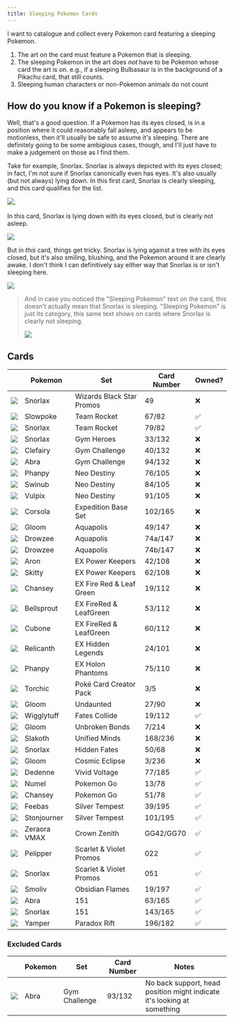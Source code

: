 ```yaml
---
title: Sleeping Pokemon Cards 
---
```


I want to catalogue and collect every Pokemon card featuring a sleeping Pokemon.

1. The art on the card must feature a Pokemon that is sleeping.
2. The sleeping Pokemon in the art does _not_ have to be Pokemon whose card the art is on. e.g., if a sleeping Bulbasaur is in the background of a Pikachu card, that still counts.
3. Sleeping human characters or non-Pokemon animals do not count


## How do you know if a Pokemon is sleeping?

Well, that's a good question. If a Pokemon has its eyes closed, is in a position where it could reasonably fall asleep, and appears to be motionless, then it'll usually be safe to assume it's sleeping. There are definitely going to be some ambigious cases, though, and I'll just have to make a judgement on those as I find them. 

Take for example, Snorlax. Snorlax is always depicted with its eyes closed; in fact, I'm not sure if Snorlax canonically even has eyes. It's also usually (but not always) lying down. In this first card, Snorlax is clearly sleeping, and this card qualifies for the list.

![](https://static.tcgcollector.com/content/images/0f/d3/44/0fd344d12927470f1024fb1fcb173487d2f1ba5c5ef3d68b2fa82557f0254ef6.jpg).

In this card, Snorlax is lying down with its eyes closed, but is clearly not asleep.

![](https://static.tcgcollector.com/content/images/b9/5b/d0/b95bd0d9945999f3d3038ac22f77d3dcdff29b2c1b5873a38bdee184446e5784.jpg)

But in _this_ card, things get tricky. Snorlax is lying against a tree with its eyes closed, but it's also smiling, blushing, and the Pokemon around it are clearly awake. I don't think I can definitively say either way that Snorlax is or isn't sleeping here.

 ![](https://static.tcgcollector.com/content/images/4c/cb/4e/4ccb4e53509b32434cc467ab4c68317a4c9c6dafd80f0162a142b0fb195f2bab.jpg)

> And in case you noticed the "Sleeping Pokemon" text on the card, this doesn't actually mean that Snorlax is sleeping. "Sleeping Pokemon" is just its category, this same text shows on cards where Snorlax is clearly not sleeping.
>
> ![](https://static.tcgcollector.com/content/images/80/e9/d1/80e9d1a8d07b596b7750b8e338ba3f1a92d737fdac3701204bbe40e78f6042ca.jpg)


## Cards

|                                                                                                                                    | Pokemon              | Set                        | Card Number | Owned? |
|------------                                                                                                                        |----------------      |------                      |-------------|------  |
| ![](https://static.tcgcollector.com/content/images/a6/23/27/a62327280d999b9ece345c01578805857f2eeae4aabf00ad16eee4f68b5f5920.jpg)  | Snorlax              | Wizards Black Star Promos | 49      | ❌    |
| ![](https://static.tcgcollector.com/content/images/45/91/9c/45919ce6892c186f7def5bf14c08406d15611bede400dff89850a52ad7b4bdb3.jpg)  | Slowpoke              | Team Rocket | 67/82      | ✅    |
| ![](https://static.tcgcollector.com/content/images/05/a4/15/05a4157940eb909c0a660a707bc901959f042cef6b38804f84c98f0e57f3a156.jpg)  | Snorlax              | Team Rocket | 79/82      | ✅    |
| ![](https://static.tcgcollector.com/content/images/4d/cf/61/4dcf614a9078d7ebaabdc62e3b97c90441639eea7f57082cdfc9600845fd8a59.jpg)  | Snorlax              | Gym Heroes | 33/132      | ❌    |
| ![](https://static.tcgcollector.com/content/images/bd/f2/51/bdf2513a4e64b4e70843c890b394e4750bfa247ce932592c473420701e1f491e.jpg)  | Clefairy              | Gym Challenge | 40/132      | ❌    |
| ![](https://static.tcgcollector.com/content/images/63/67/f9/6367f92e268a217b23e2763b40e4e1dce65facc48d41ee672f1b005aba15e21d.jpg)  | Abra              | Gym Challenge | 94/132      | ❌    |
| ![](https://static.tcgcollector.com/content/images/f9/4e/32/f94e328bdbea3a04f89d7f84812926fdb8da5fc85c08f271454388746bfffdcb.jpg)  | Phanpy              | Neo Destiny | 76/105      | ❌    |
| ![](https://static.tcgcollector.com/content/images/a2/36/38/a2363854fd1fb56be22764c450df2e9ddeabc8345d165f39d7f089fe13c1fd2b.jpg)  | Swinub              | Neo Destiny | 84/105      | ❌    |
| ![](https://static.tcgcollector.com/content/images/3c/d4/d7/3cd4d7ff3678b9064c517e6e617f55adbc2b85f46aa3193a6aa6e142f0360d8d.jpg)  | Vulpix              | Neo Destiny | 91/105      | ❌    |
| ![](https://static.tcgcollector.com/content/images/17/f6/c4/17f6c4c61eaf0763b351016d1759b485ea69b101203c808837f25b19eb2c0694.jpg)  | Corsola              | Expedition Base Set | 102/165      | ❌    |
| ![](https://static.tcgcollector.com/content/images/ac/e2/d1/ace2d1246013f4bf2d67b92f6fc518f82a52ee5b1950d836442181cf2de50b13.jpg)  | Gloom              | Aquapolis | 49/147      | ❌    |
| ![](https://static.tcgcollector.com/content/images/3f/0d/3e/3f0d3e001186ee9202ea722680ca50dc60f4ead1d3acf7e068aa9310f93ce5e3.jpg)  | Drowzee              | Aquapolis | 74a/147      | ❌    |
| ![](https://static.tcgcollector.com/content/images/9c/c8/40/9cc840f73651354ea4deeb0f4a751c868dc49c09bc70584479f0d367cbbeaa10.jpg)  | Drowzee              | Aquapolis | 74b/147      | ❌    |
| ![](https://static.tcgcollector.com/content/images/ca/e3/7b/cae37b4d53e8e34e2143676b24b3a8e7076935293d1a52dc8f1ee24dab871452.jpg)  | Aron              | EX Power Keepers | 42/108      | ❌    |
| ![](https://static.tcgcollector.com/content/images/f6/57/2a/f6572a01bdf39b33c35726b6c34fc6a4e06d2dd9fe14fabaaddf1e3ff9ec8559.jpg)  | Skitty             | EX Power Keepers | 62/108      | ❌    |
| ![](https://static.tcgcollector.com/content/images/c1/cc/56/c1cc560beb35b81126bf88a0512e6c285d77d464be78b9a335622e32f34eece4.jpg)  | Chansey              | EX Fire Red & Leaf Green | 19/112      | ❌    |
| ![](https://static.tcgcollector.com/content/images/52/94/37/5294379d441ddbe746fa246946a3083466d63402a2c238d1431bcaef03357659.jpg) | Bellsprout | EX FireRed & LeafGreen | 53/112 | ❌ |
| ![](https://static.tcgcollector.com/content/images/7e/f1/40/7ef1404470b92adfd97acfcc921306c9d7dab76fc3ec77f670a3839b09c28e5a.jpg) | Cubone | EX FireRed & LeafGreen | 60/112 | ❌ |
| ![](https://static.tcgcollector.com/content/images/cb/cb/62/cbcb625606fc8e66370edf6cca830218db21a738f7e2b8ad85198c3195daed8d.jpg) | Relicanth | EX Hidden Legends | 24/101 | ❌ |
| ![](https://static.tcgcollector.com/content/images/0f/11/08/0f1108622804bba3beee21a9bb67671b49876e7da141e5efa853439462039028.jpg) | Phanpy | EX Holon Phantoms | 75/110 | ❌ |
| ![](https://static.tcgcollector.com/content/images/91/dd/e2/91dde208ded7ee0d2d0624b45f34cab47af518607daf2f34e87d05f8737c6695.jpg) | Torchic | Poké Card Creator Pack | 3/5 | ❌ |
| ![](https://static.tcgcollector.com/content/images/c1/cc/56/c1cc560beb35b81126bf88a0512e6c285d77d464be78b9a335622e32f34eece4.jpg)  | Gloom              | Undaunted | 27/90      | ❌    |
| ![](https://static.tcgcollector.com/content/images/2e/1a/6b/2e1a6bfaf0e02ab79209d7fd99230814d9f41f74b1d3c35fa0aef8f02be3ef9f.jpg)  | Wigglytuff           | Fates Collide            | 19/112      | ✅    |
| ![](https://static.tcgcollector.com/content/images/6e/f0/1c/6ef01cdb4e87c634ec7c353582c4d83916365370611558e304cb9060e9ad845f.jpg)  | Gloom             | Unbroken Bonds            | 7/214       | ❌    |
| ![](https://static.tcgcollector.com/content/images/7e/02/8d/7e028d9751d6fcd9d4ac89922149e01a0d2dd72c770a8c45e3b6d219ccf0f029.jpg)  | Slakoth             | Unified Minds             | 168/236       | ❌    |
| ![](https://static.tcgcollector.com/content/images/0f/d3/44/0fd344d12927470f1024fb1fcb173487d2f1ba5c5ef3d68b2fa82557f0254ef6.jpg)  | Snorlax              | Hidden Fates             | 50/68        | ❌    |
| ![](https://static.tcgcollector.com/content/images/5a/29/b2/5a29b2d1774fd27e150805f3bceae2550b46306e7f36d6d2ad606267fab4ccae.jpg)  | Gloom           | Cosmic Eclipse            | 3/236        | ❌    |
| ![](https://static.tcgcollector.com/content/images/cf/90/5c/cf905c93c6b810d470e73c4960c5648e19618ae7559350d59a8bf723cab9e0cf.jpg)  | Dedenne                | Vivid Voltage               | 77/185       | ✅     |
| ![](https://static.tcgcollector.com/content/images/d8/e5/5b/d8e55b44dfdda226972ff2f355c6bdb4b93e3637040340ef24b8e578efac2c8d.jpg)  | Numel                | Pokemon Go                 | 13/78       | ✅     |
| ![](https://static.tcgcollector.com/content/images/c2/a3/d5/c2a3d50f155049585976f8a2593e0ea2443673bfe7a176a6e7a12615dd653e07.jpg)  | Chansey              | Pokemon Go               | 51/78       | ✅    |
| ![](https://static.tcgcollector.com/content/images/c6/f2/1f/c6f21f738d3afb0e1d43b305b410aba95b061ae69219fa647e8eeceeef027049.jpg)  | Feebas            | Silver Tempest         | 39/195       | ✅    |
| ![](https://static.tcgcollector.com/content/images/a7/3d/14/a73d149715c8554dc4848896e62e9a8427cc2bdd40bd61f4009a510138102f80.jpg)  | Stonjourner            | Silver Tempest         | 101/195       | ✅    |
| ![](https://static.tcgcollector.com/content/images/2e/37/e3/2e37e32ffa4bc272558d93f231212fef1211bc7ea7c897d97219fa34f4a60cd2.jpg) | Zeraora VMAX | Crown Zenith | GG42/GG70 | ✅  |
| ![](https://static.tcgcollector.com/content/images/77/be/19/77be19941c79eed7feb12f294fe0751bfb91c1ece850e252553087008621b00a.jpg)  | Pelipper            | Scarlet & Violet Promos        | 022  | ✅    |
| ![](https://static.tcgcollector.com/content/images/de/0c/3e/de0c3e1149372e8d311c324bed129efdfd92495d4f689d531eb988d0aca3b0dc.jpg)  | Snorlax            | Scarlet & Violet Promos        | 051  | ✅    |
| ![](https://static.tcgcollector.com/content/images/14/74/86/14748688e3921968a8c1c31d655d9da630bd834a73ad9f351791a29bbc0da706.jpg)  | Smoliv            | Obsidian Flames       | 19/197  | ✅    |
| ![](https://static.tcgcollector.com/content/images/5a/94/43/5a9443fe94442b8ada746992e4fc599415b509d088fa2efa700f27cfcc1d2a69.jpg)  | Abra            | 151        | 63/165  | ✅    |
| ![](https://static.tcgcollector.com/content/images/9f/4c/ee/9f4ceec1b78e903a860891fc678081b78baf5431b6bd2e1d399cf8bd2398ee3e.jpg)  | Snorlax            | 151        | 143/165  | ✅    |
| ![](https://static.tcgcollector.com/content/content/images/09/f6/4b/09f64ba0d2e27d016c0a194d2cc61056206311c279aa54e0af75f49a38a4318c.jpg)  | Yamper              | Paradox Rift               | 196/182       | ✅    |

### Excluded Cards
|                                                                                                                                    | Pokemon              | Set                        | Card Number | Notes |
|------------                                                                                                                        |----------------      |------                      |-------------|------  |
| ![](https://static.tcgcollector.com/content/images/e8/b6/cc/e8b6cc858799cb368c5a5052f2a5afa6924c4bc48704af7783380902f5b89efd.jpg)  | Abra              | Gym Challenge| 93/132      | No back support, head position might indicate it's looking at something    |

